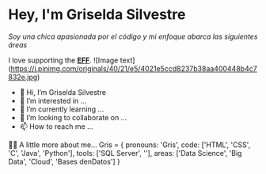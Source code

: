 # Hey, I'm Griselda Silvestre
*Soy una chica apasionada por el código y mi enfoque abarca las siguientes áreas*


I love supporting the **[EFF](https://c.tenor.com/JhfsrtyytIAAAAAi/trebol-leaf.gif)**.
![Image text] (https://i.pinimg.com/originals/40/21/e5/4021e5ccd8237b38aa400448b4c7832e.jpg)
- 👋 Hi, I’m Griselda Silvestre
- 👀 I’m interested in ...
- 🌱 I’m currently learning ...
- 💞️ I’m looking to collaborate on ...
- 📫 How to reach me ...


:pouting_woman: A little more about me...
Gris = {
        pronouns: 'Gris',
        code: ['HTML', 'CSS', 'C', 'Java', 'Python'],
        tools: ['SQL Server', ''],
        areas: ['Data Science', 'Big Data', 'Cloud', 'Bases denDatos']
}

<!---
Gris-95/Gris-95 is a ✨ special ✨ repository because its `README.md` (this file) appears on your GitHub profile.
You can click the Preview link to take a look at your changes.
--->
